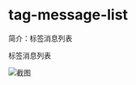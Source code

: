 # tag-message-list

简介：标签消息列表

标签消息列表

![截图](https://img.alicdn.com/tfs/TB1M3XQbhGYBuNjy0FnXXX5lpXa-1922-738.png)
